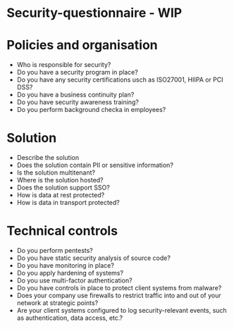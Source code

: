 # Security-questionnaire - WIP

# Policies and organisation 
* Who is responsible for security?
* Do you have a security program in place?
* Do you have any security certifications usch as ISO27001, HIIPA or PCI DSS?
* Do you have a business continuity plan?
* Do you have security awareness training?
* Do you perform background checka in employees?

# Solution
* Describe the solution 
* Does the solution contain PII or sensitive information?
* Is the solution multitenant?
* Where is the solution hosted?
* Does the solution support SSO?
* How is data at rest protected?
* How is data in transport protected?


# Technical controls 
* Do you perform pentests?
* Do you have static security analysis of source code?
* Do you have monitoring in place?
* Do you apply hardening of systems?
* Do you use multi-factor authentication?
* Do you have controls in place to protect client systems from malware?
* Does your company use firewalls to restrict traffic into and out of your network at strategic points?
* Are your client systems configured to log security-relevant events, such as authentication, data access, etc.?
